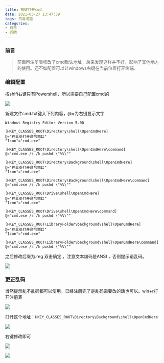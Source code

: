 ```yaml
---
title: 右键打开cmd
date: 2021-03-27 13:47:59
tags: 日常问题
categories: 
- 日常
- 折腾
---
```




### 前言

> 前面再注册表修改了cmd默认地址，后来发现这样并不好，影响了其他地方的使用。还不如配置可以让windows右键在当前位置打开终端.<!--more-->



### 编辑配置

按shift右键只有Powershell，所以需要自己配置cmd的

![](https://gitee-imagehost.oss-cn-beijing.aliyuncs.com/image_host/20210327135055.png)

新建文件cmd.txt键入下列内容，@=为右键显示文字

```
Windows Registry Editor Version 5.00

[HKEY_CLASSES_ROOT\Directory\shell\OpenCmdHere]
@="在此处打开命令窗口"
"Icon"="cmd.exe"

[HKEY_CLASSES_ROOT\Directory\shell\OpenCmdHere\command]
@="cmd.exe /s /k pushd \"%V\""

[HKEY_CLASSES_ROOT\Directory\Background\shell\OpenCmdHere]
@="在此处打开命令窗口"
"Icon"="cmd.exe"

[HKEY_CLASSES_ROOT\Directory\Background\shell\OpenCmdHere\command]
@="cmd.exe /s /k pushd \"%V\""

[HKEY_CLASSES_ROOT\Drive\shell\OpenCmdHere]
@="在此处打开命令窗口"
"Icon"="cmd.exe"

[HKEY_CLASSES_ROOT\Drive\shell\OpenCmdHere\command]
@="cmd.exe /s /k pushd \"%V\""

[HKEY_CLASSES_ROOT\LibraryFolder\background\shell\OpenCmdHere]
@="在此处打开命令窗口"
"Icon"="cmd.exe"

[HKEY_CLASSES_ROOT\LibraryFolder\background\shell\OpenCmdHere\command]
@="cmd.exe /s /k pushd \"%V\""
```

之后修改后缀为.reg 双击确定 ，注意文本编码是ANSI ，否则提示语乱码。

![](https://gitee-imagehost.oss-cn-beijing.aliyuncs.com/image_host/image-20210327140159456.png)

### 更正乱码

当然提示乱不乱码都可以使用，已经注册完了是乱码需要改的话也可以。win+r打开注册表

![](https://gitee-imagehost.oss-cn-beijing.aliyuncs.com/image_host/image-20210327140843526.png)

打开这个地址：`HKEY_CLASSES_ROOT\Directory\Background\shell\OpenCmdHere`

![](https://gitee-imagehost.oss-cn-beijing.aliyuncs.com/image_host/image-20210327141018722.png)

右键修改即可

![](https://gitee-imagehost.oss-cn-beijing.aliyuncs.com/image_host/image-20210327141117525.png)

![](https://gitee-imagehost.oss-cn-beijing.aliyuncs.com/image_host/image-20210327141246386.png)